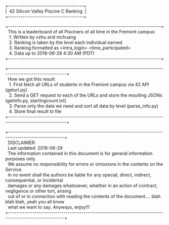 +-------------------------------------+  
| &nbsp;42 Silicon Valley Piscine C Ranking &nbsp;|  
+-------------------------------------+  

+---------------------------------------------------------------------------+  
&nbsp; This is a leaderboard of all Pisciners of all time in the Fremont campus:  
&nbsp;&nbsp; 1. Written by xzhu and mchuang  
&nbsp;&nbsp; 2. Ranking is taken by the level each individual earned  
&nbsp;&nbsp; 3. Ranking formatted as <rank> <intra_login> <level> <time_participated>  
&nbsp;&nbsp; 4. Data up to 2018-06-28 4:30 AM (PDT)  
+---------------------------------------------------------------------------+  

+----------------------------------------------------------------------------------------------------------+  
&nbsp; How we got this result:  
&nbsp;&nbsp; 1. First fetch all URLs of students in the Fremont campus via 42 API (geturl.py)  
&nbsp;&nbsp; 2. Send a GET request to each of the URLs and store the resulting JSONs (getinfo.py, startingcount.txt)  
&nbsp;&nbsp; 3. Parse only the data we need and sort all data by level (parse_info.py)  
&nbsp;&nbsp; 4. Store final result to file    
+----------------------------------------------------------------------------------------------------------+  

+---------------------------------------------------------------------------------------------------------+  
&nbsp; DISCLAIMER:  
&nbsp; Last updated: 2018-06-29  
&nbsp; The information contained in this document is for general information purposes only.  
&nbsp; We assume no responsibility for errors or omissions in the contents on the Service.  
&nbsp; In no event shall the authors be liable for any special, direct, indirect, consequential, or incidental  
&nbsp; damages or any damages whatsoever, whether in an action of contract, negligence or other tort, arising  
&nbsp; out of or in connection with reading the contents of the document.... blah blah blah, yeah you all know  
&nbsp; what we want to say. Anyways, enjoy!!!  
+---------------------------------------------------------------------------------------------------------+  
